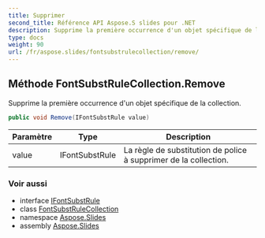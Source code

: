```yaml
---
title: Supprimer
second_title: Référence API Aspose.S slides pour .NET
description: Supprime la première occurrence d'un objet spécifique de la collection.
type: docs
weight: 90
url: /fr/aspose.slides/fontsubstrulecollection/remove/
---
```


## Méthode FontSubstRuleCollection.Remove

Supprime la première occurrence d'un objet spécifique de la collection.

```csharp
public void Remove(IFontSubstRule value)
```

| Paramètre | Type | Description |
| --- | --- | --- |
| value | IFontSubstRule | La règle de substitution de police à supprimer de la collection. |

### Voir aussi

* interface [IFontSubstRule](../../ifontsubstrule)
* class [FontSubstRuleCollection](../../fontsubstrulecollection)
* namespace [Aspose.Slides](../../fontsubstrulecollection)
* assembly [Aspose.Slides](../../../)

<!-- NE PAS ÉDITER : généré par xmldocmd pour Aspose.Slides.dll -->